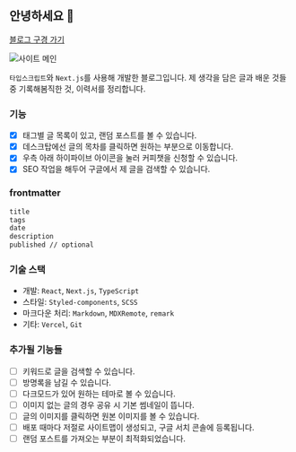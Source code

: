 ## 안녕하세요 👋

[블로그 구경 가기](https://haeun.vercel.app/)

![사이트 메인](https://user-images.githubusercontent.com/50111853/172634895-6693e000-5494-4af4-87f6-9d5eebaa3f41.png)

`타입스크립트`와 `Next.js`를 사용해 개발한 블로그입니다.
제 생각을 담은 글과 배운 것들 중 기록해봄직한 것, 이력서를 정리합니다.

### 기능

- [x] 태그별 글 목록이 있고, 랜덤 포스트를 볼 수 있습니다.
- [x] 데스크탑에선 글의 목차를 클릭하면 원하는 부분으로 이동합니다.
- [x] 우측 아래 하이파이브 아이콘을 눌러 커피챗을 신청할 수 있습니다.
- [x] SEO 작업을 해두어 구글에서 제 글을 검색할 수 있습니다. 

### frontmatter

```markdown
title
tags
date 
description
published // optional
```

### 기술 스택

- 개발: `React`, `Next.js`, `TypeScript`  
- 스타일: `Styled-components`, `SCSS`  
- 마크다운 처리: `Markdown`, `MDXRemote`, `remark`  
- 기타: `Vercel`, `Git`

### 추가될 기능들

- [ ] 키워드로 글을 검색할 수 있습니다.
- [ ] 방명록을 남길 수 있습니다.
- [ ] 다크모드가 있어 원하는 테마로 볼 수 있습니다.
- [ ] 이미지 없는 글의 경우 공유 시 기본 썸네일이 뜹니다.
- [ ] 글의 이미지를 클릭하면 원본 이미지를 볼 수 있습니다.
- [ ] 배포 때마다 저절로 사이트맵이 생성되고, 구글 서치 콘솔에 등록됩니다.
- [ ] 랜덤 포스트를 가져오는 부분이 최적화되었습니다.
